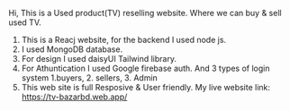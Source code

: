 Hi, This is a Used product(TV) reselling website. Where we can buy & sell used TV. 
1. This is a Reacj website, for the backend I used node js.
2. I used MongoDB database.
3. For design I used daisyUI Tailwind library.
4. For Athuntication I used Google firebase auth. And 3 types of login system 1.buyers, 2. sellers, 3. Admin
5. This web site is full Resposive & User friendly.
My live website link: https://tv-bazarbd.web.app/